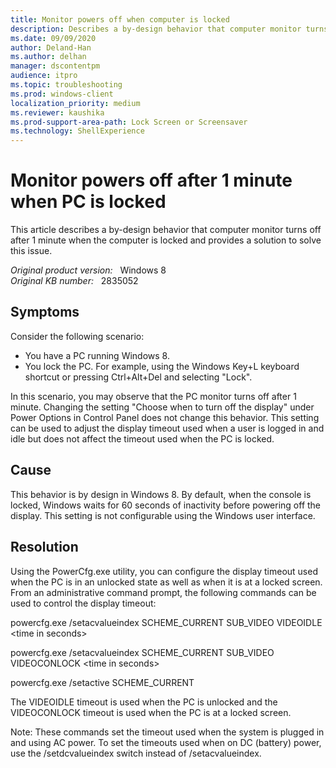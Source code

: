 ```yaml
---
title: Monitor powers off when computer is locked
description: Describes a by-design behavior that computer monitor turns off after 1 minute when the computer is locked
ms.date: 09/09/2020
author: Deland-Han
ms.author: delhan
manager: dscontentpm
audience: itpro
ms.topic: troubleshooting
ms.prod: windows-client
localization_priority: medium
ms.reviewer: kaushika
ms.prod-support-area-path: Lock Screen or Screensaver
ms.technology: ShellExperience
---
```

# Monitor powers off after 1 minute when PC is locked

This article describes a by-design behavior that computer monitor turns off after 1 minute when the computer is locked and provides a solution to solve this issue.

_Original product version:_ &nbsp; Windows 8  
_Original KB number:_ &nbsp; 2835052

## Symptoms

Consider the following scenario:

- You have a PC running Windows 8.
- You lock the PC. For example, using the Windows Key+L keyboard shortcut or pressing Ctrl+Alt+Del and selecting "Lock".

In this scenario, you may observe that the PC monitor turns off after 1 minute. Changing the setting "Choose when to turn off the display" under Power Options in Control Panel does not change this behavior. This setting can be used to adjust the display timeout used when a user is logged in and idle but does not affect the timeout used when the PC is locked.

## Cause

This behavior is by design in Windows 8. By default, when the console is locked, Windows waits for 60 seconds of inactivity before powering off the display. This setting is not configurable using the Windows user interface.

## Resolution

Using the PowerCfg.exe utility, you can configure the display timeout used when the PC is in an unlocked state as well as when it is at a locked screen. From an administrative command prompt, the following commands can be used to control the display timeout:

powercfg.exe /setacvalueindex SCHEME_CURRENT SUB_VIDEO VIDEOIDLE \<time in seconds>
 
powercfg.exe /setacvalueindex SCHEME_CURRENT SUB_VIDEO VIDEOCONLOCK \<time in seconds>

powercfg.exe /setactive SCHEME_CURRENT

The VIDEOIDLE timeout is used when the PC is unlocked and the VIDEOCONLOCK timeout is used when the PC is at a locked screen.

Note: These commands set the timeout used when the system is plugged in and using AC power. To set the timeouts used when on DC (battery) power, use the /setdcvalueindex switch instead of /setacvalueindex.
